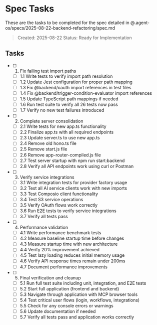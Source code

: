 # Spec Tasks

These are the tasks to be completed for the spec detailed in @.agent-os/specs/2025-08-22-backend-refactoring/spec.md

> Created: 2025-08-22
> Status: Ready for Implementation

## Tasks

- [ ] 1. Fix failing test import paths
  - [ ] 1.1 Write tests to verify import path resolution
  - [ ] 1.2 Update Jest configuration for proper path mapping
  - [ ] 1.3 Fix @backend/oauth import references in test files
  - [ ] 1.4 Fix @backend/trigger-condition-evaluator import references
  - [ ] 1.5 Update TypeScript path mappings if needed
  - [ ] 1.6 Run test suite to verify all 26 tests now pass
  - [ ] 1.7 Verify no new test failures introduced

- [ ] 2. Complete server consolidation
  - [ ] 2.1 Write tests for new app.ts functionality
  - [ ] 2.2 Finalize app.ts with all required endpoints
  - [ ] 2.3 Update server.ts to use new app.ts
  - [ ] 2.4 Remove old hono.ts file
  - [ ] 2.5 Remove start.js file
  - [ ] 2.6 Remove app-router-compiled.js file
  - [ ] 2.7 Test server startup with npm run start:backend
  - [ ] 2.8 Verify all API endpoints work using curl or Postman

- [ ] 3. Verify service integrations
  - [ ] 3.1 Write integration tests for provider factory usage
  - [ ] 3.2 Test all AI service clients work with new imports
  - [ ] 3.3 Test Composio client functionality
  - [ ] 3.4 Test S3 service operations
  - [ ] 3.5 Verify OAuth flows work correctly
  - [ ] 3.6 Run E2E tests to verify service integrations
  - [ ] 3.7 Verify all tests pass

- [ ] 4. Performance validation
  - [ ] 4.1 Write performance benchmark tests
  - [ ] 4.2 Measure baseline startup time before changes
  - [ ] 4.3 Measure startup time with new architecture
  - [ ] 4.4 Verify 20% improvement achieved
  - [ ] 4.5 Test lazy loading reduces initial memory usage
  - [ ] 4.6 Verify API response times remain under 200ms
  - [ ] 4.7 Document performance improvements

- [ ] 5. Final verification and cleanup
  - [ ] 5.1 Run full test suite including unit, integration, and E2E tests
  - [ ] 5.2 Start full application (frontend and backend)
  - [ ] 5.3 Navigate through application with MCP browser tools
  - [ ] 5.4 Test critical user flows (login, workflows, integrations)
  - [ ] 5.5 Check for any console errors or warnings
  - [ ] 5.6 Update documentation if needed
  - [ ] 5.7 Verify all tests pass and application works correctly